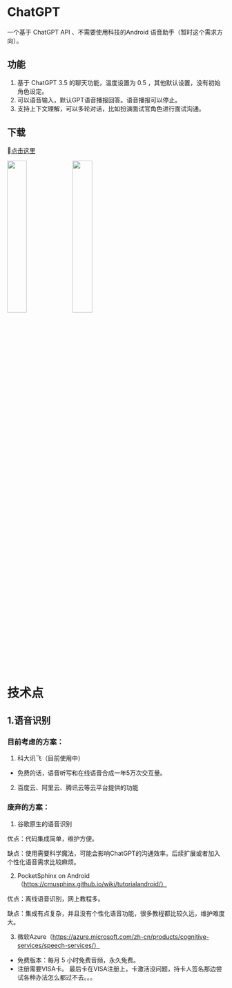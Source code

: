 # ChatGPT
一个基于 ChatGPT API 、不需要使用科技的Android 语音助手（暂时这个需求方向）。

## 功能
1. 基于 ChatGPT 3.5 的聊天功能，温度设置为 0.5 ，其他默认设置，没有初始角色设定。
2. 可以语音输入，默认GPT语音播报回答。语音播报可以停止。
3. 支持上下文理解，可以多轮对话，比如扮演面试官角色进行面试沟通。

## 下载

👋[点击这里](https://github.com/cstdr/ChatGPTAssistant/blob/main/app/release/app-release.apk?raw=true)

<img src="https://github.com/cstdr/ChatGPTAssistant/blob/main/%E6%88%AA%E5%9B%BE/1.pic.jpg?raw=true" width="30%" height="30%"><img src="https://github.com/cstdr/ChatGPTAssistant/blob/main/%E6%88%AA%E5%9B%BE/2.pic.jpg?raw=true" width="30%" height="30%">



# 技术点

## 1.语音识别

### 目前考虑的方案：

1. 科大讯飞（目前使用中）

- 免费的话，语音听写和在线语音合成一年5万次交互量。

2. 百度云、阿里云、腾讯云等云平台提供的功能


### 废弃的方案：

1. 谷歌原生的语音识别

优点：代码集成简单，维护方便。

缺点：使用需要科学魔法，可能会影响ChatGPT的沟通效率。后续扩展或者加入个性化语音需求比较麻烦。

2. PocketSphinx on Android （https://cmusphinx.github.io/wiki/tutorialandroid/）

优点：离线语音识别，网上教程多。

缺点：集成有点复杂，并且没有个性化语音功能，很多教程都比较久远，维护难度大。

3. 微软Azure（https://azure.microsoft.com/zh-cn/products/cognitive-services/speech-services/）

- 免费版本：每月 5 小时免费音频，永久免费。
- 注册需要VISA卡。
最后卡在VISA注册上，卡激活没问题，持卡人签名那边尝试各种办法怎么都过不去。。。

